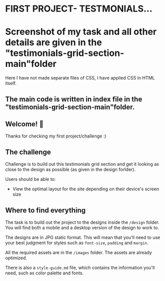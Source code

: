 # FIRST PROJECT- TESTMONIALS...
# Screenshot of my task and all other details are given in the "testimonials-grid-section-main"folder
Here I have not made separate files of CSS, I have applied CSS in HTML itself.

## The main code is written in index file in the "testimonials-grid-section-main"folder.

## Welcome! 👋

Thanks for checking my first project/challenge :)

## The challenge

Challenge is to build out this testimonials grid section and get it looking as close to the design as possible (as given in the design forlder).

Users should be able to:

- View the optimal layout for the site depending on their device's screen size

## Where to find everything

The task is to build out the project to the designs inside the `/design` folder. You will find both a mobile and a desktop version of the design to work to.

The designs are in JPG static format. This will mean that you'll need to use your best judgment for styles such as `font-size`, `padding` and `margin`.

All the required assets are in the `/images` folder. The assets are already optimized.

There is also a `style-guide.md` file, which contains the information you'll need, such as color palette and fonts.
